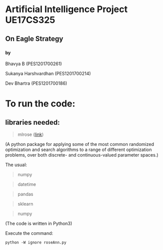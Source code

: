 # **Artificial Intelligence Project** UE17CS325

## On Eagle Strategy

### 

#### by 
 Bhavya B (PES1201700261)

 Sukanya Harshvardhan (PES1201700214) 

 Dev Bhartra (PES1201700186)

# To run the code:

## libraries needed:

> mlrose ([link](https://mlrose.readthedocs.io/en/stable/))

(A python package for applying some of the most common randomized optimization and search algorithms to a range of different optimization problems, over both discrete- and continuous-valued parameter spaces.)

The usual: 


> numpy

> datetime

> pandas

> sklearn

> numpy

(The code is written in Python3)

Execute the command:

```
python -W ignore roseAnn.py
```




